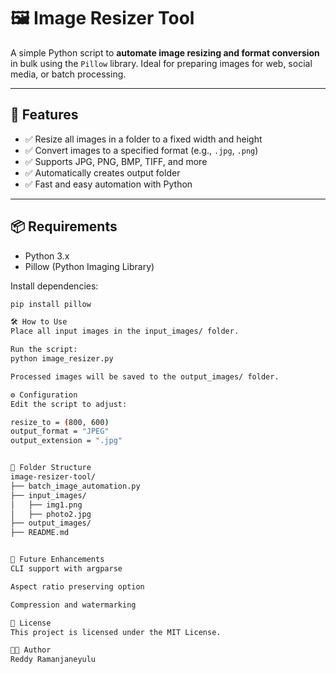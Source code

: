 
# 🖼️ Image Resizer Tool

A simple Python script to **automate image resizing and format conversion** in bulk using the `Pillow` library. Ideal for preparing images for web, social media, or batch processing.

---

## 🚀 Features

- ✅ Resize all images in a folder to a fixed width and height
- ✅ Convert images to a specified format (e.g., `.jpg`, `.png`)
- ✅ Supports JPG, PNG, BMP, TIFF, and more
- ✅ Automatically creates output folder
- ✅ Fast and easy automation with Python

---

## 📦 Requirements

- Python 3.x
- Pillow (Python Imaging Library)

Install dependencies:
```bash
pip install pillow

🛠️ How to Use
Place all input images in the input_images/ folder.

Run the script:
python image_resizer.py

Processed images will be saved to the output_images/ folder.

⚙️ Configuration
Edit the script to adjust:

resize_to = (800, 600)           
output_format = "JPEG"           
output_extension = ".jpg"        


📁 Folder Structure
image-resizer-tool/
├── batch_image_automation.py
├── input_images/
│   ├── img1.png
│   ├── photo2.jpg
├── output_images/
├── README.md


🔧 Future Enhancements
CLI support with argparse

Aspect ratio preserving option

Compression and watermarking

📝 License
This project is licensed under the MIT License.

👨‍💻 Author
Reddy Ramanjaneyulu

